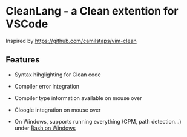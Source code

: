 # CleanLang - a Clean extention for VSCode
Inspired by https://github.com/camilstaps/vim-clean

## Features
 - Syntax hihglighting for Clean code
 - Compiler error integration
 - Compiler type information available on mouse over
 - Cloogle integration on mouse over

 - On Windows, supports running everything (CPM, path detection...) under [Bash on Windows](https://en.wikipedia.org/wiki/Windows_Subsystem_for_Linux)